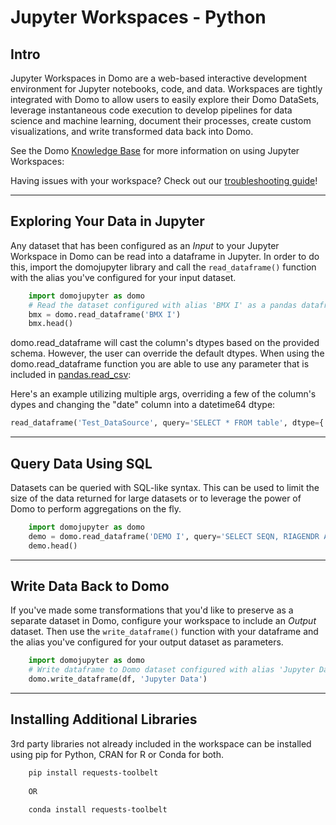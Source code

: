 # Jupyter Workspaces - Python


## Intro

Jupyter Workspaces in Domo are a web-based interactive development environment for Jupyter notebooks, code, and data. Workspaces are tightly integrated with Domo to allow users to easily explore their Domo DataSets, leverage instantaneous code execution to develop pipelines for data science and machine learning, document their processes, create custom visualizations, and write transformed data back into Domo.

See the Domo [Knowledge Base](https://domohelp.domo.com/hc/en-us/articles/360047400753-Jupyter-Workspaces)
for more information on using Jupyter Workspaces: 

Having issues with your workspace? Check out our [troubleshooting guide](https://domohelp.domo.com/hc/en-us/articles/7440921035671-Jupyter-Troubleshooting-Guide-)!

---

## Exploring Your Data in Jupyter

Any dataset that has been configured as an *Input* to your Jupyter Workspace in Domo can be read into a dataframe in Jupyter. In order to do this, import the domojupyter library and call the `read_dataframe()` function with the alias you've configured for your input dataset.

```python
    import domojupyter as domo
    # Read the dataset configured with alias 'BMX I' as a pandas dataframe
    bmx = domo.read_dataframe('BMX I')
    bmx.head()
```

domo.read_dataframe will cast the column's dtypes based on the provided schema. However, the user can override the default dtypes. 
When using the domo.read_dataframe function you are able to use any parameter that is included in [pandas.read_csv](https://pandas.pydata.org/docs/reference/api/pandas.read_csv.html):

Here's an example utilizing multiple args, overriding a few of the column's dypes and changing the "date" column into a datetime64 dtype:  
```python
read_dataframe('Test_DataSource', query='SELECT * FROM table', dtype={'P': 'int64', 'D': 'object', 'price': 'float64'}, parse_dates=['date'], na_filter=False)
```


---

## Query Data Using SQL

Datasets can be queried with SQL-like syntax. This can be used to limit the size of the data returned for large datasets or to leverage the power of Domo to perform aggregations on the fly.

```python
    import domojupyter as domo
    demo = domo.read_dataframe('DEMO I', query='SELECT SEQN, RIAGENDR AS Gender, RIDAGEYR AS Age FROM table WHERE RIDAGEYR > 20')
    demo.head()
```
---

## Write Data Back to Domo

If you've made some transformations that you'd like to preserve as a separate dataset in Domo, configure your workspace to include an *Output* dataset. Then use the `write_dataframe()` function with your dataframe and the alias you've configured for your output dataset as parameters.


```python
    import domojupyter as domo
    # Write dataframe to Domo dataset configured with alias 'Jupyter Data'
    domo.write_dataframe(df, 'Jupyter Data')
```
---

## Installing Additional Libraries

3rd party libraries not already included in the workspace can be installed using pip for Python, CRAN for R or Conda for both.

```bash
    pip install requests-toolbelt
    
    OR

    conda install requests-toolbelt
```